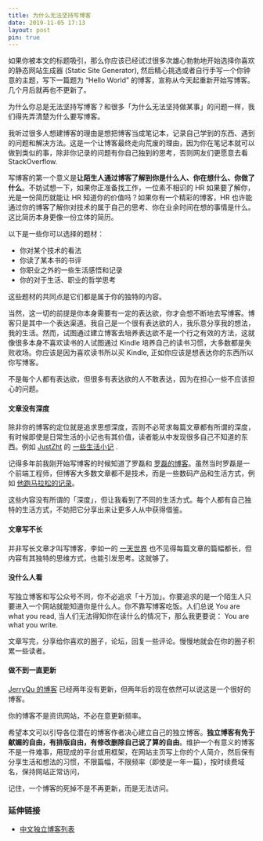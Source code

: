 ```yaml
---
title: 为什么无法坚持写博客
date: 2019-11-05 17:13
layout: post
pin: true
---
```

如果你被本文的标题吸引，那么你应该已经试过很多次雄心勃勃地开始选择你喜欢的静态网站生成器 (Static Site Generator), 然后精心挑选或者自行手写一个你钟意的主题，写下一篇题为 “Hello World” 的博客，宣称从今天起重新开始写博客。几个月后就再也不更新了。

为什么你总是无法坚持写博客？和很多「为什么无法坚持做某事」的问题一样，我们得先弄清楚为什么要写博客。

我听过很多人想建博客的理由是想把博客当成笔记本，记录自己学到的东西、遇到的问题和解决方法。这是一个让博客最终走向荒废的理由，因为你在笔记本就可以做到类似的事，除非你记录的问题有你自己独到的思考，否则网友们更愿意去看 StackOverflow.

写博客的第一个意义是**让陌生人通过博客了解到你是什么人、你在想什么、你做了什么**。不妨试想一下，如果你正准备找工作，一位素不相识的 HR 如果要了解你，光是一份简历就能让 HR 知道你的价值吗？如果你有一个精彩的博客，HR 也许能通过你的博客了解你对技术的属于自己的思考、你在业余时间在想的事情是什么。这比简历本身更像一份立体的简历。

以下是一些你可以选择的题材：

- 你对某个技术的看法
- 你读了某本书的书评
- 你职业之外的一些生活感悟和记录
- 你的对于生活、职业的哲学思考

这些题材的共同点是它们都是属于你的独特的内容。

当然，这一切的前提是你本身需要有一定的表达欲，你才会想不断地去写博客。博客只是其中一个表达渠道。我自己是一个很有表达欲的人，我乐意分享我的想法，我的生活。然而，试图通过建立博客去培养表达欲不是一个行之有效的方法，这就像很多本身不喜欢读书的人试图通过 Kindle 培养自己的读书习惯，大多数都是失败收场。你应该是因为喜欢读书所以买 Kindle, 正如你应该是想表达你的东西所以你写博客。

不是每个人都有表达欲，但很多有表达欲的人不敢表达，因为在担心一些不应该担心的问题。

#### 文章没有深度

除非你的博客的定位就是追求思想深度，否则不必苛求每篇文章都有所谓的深度，有时候即使是日常生活的小记也有其价值，读者能从中发现很多自己不知道的东西。例如 [JustZht](https://www.justzht.com/all/) 的 [一些生活小记](https://www.justzht.com/2018-11-20/) .

记得多年前我刚开始写博客的时候知道了罗磊和 [罗磊的博客](https://luolei.org)。虽然当时罗磊是一个前端工程师，但博客大多数文章都不是技术，而是一些数码产品和生活方式，例如 [他跑马拉松的记录](https://luolei.org/shenzhen-marathon-2016/)。

这些内容没有所谓的「深度」，但让我看到了不同的生活方式。每个人都有自己独特的生活方式，不妨把它分享出来让更多人从中获得借鉴。

#### 文章写不长

并非写长文章才叫写博客，李如一的 [一天世界](https://blog.yitianshijie.net/) 也不见得每篇文章的篇幅都长，但内容有其独特的思维方式，也能引发思考。这就够了。

#### 没什么人看

写独立博客和写公众号不同，你不必追求「十万加」。你要追求的是一个陌生人只要进入一个网站就能知道你是什么人。你不靠写博客吃饭。人们总说 You are what you read, 当人们无法得知你在读什么的情况下，那么我更要说： You are what you write. 

文章写完，分享给你喜欢的圈子，论坛，回复一些评论。慢慢地就会在你的圈子积累一些读者。

#### 做不到一直更新

[JerryQu 的博客](https://imququ.com/) 已经两年没有更新，但两年后的现在依然可以说这是一个很好的博客。

你的博客不是资讯网站，不必在意更新频率。

希望本文可以引导各位潜在的博客作者决心建立自己的独立博客。**独立博客有免于献媚的自由，有排版自由，有修改删除自己说了算的自由**。维护一个有意义的博客不是一件难事，用现成的平台或用框架，在网站主页写上你的个人简介，然后保有分享生活和想法的习惯，不限篇幅，不限频率（即使是一年一篇），按时续费域名，保持网站正常访问，

记住，一个博客的死掉不是不再更新，而是无法访问。
### 延伸链接

- [中文独立博客列表](https://github.com/timqian/chinese-independent-blogs)

